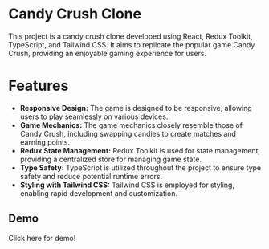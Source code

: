 # Candy Crush Clone
This project is a candy crush clone developed using React, Redux Toolkit, TypeScript, and Tailwind CSS. It aims to replicate the popular game Candy Crush, providing an enjoyable gaming experience for users.

# Features
- **Responsive Design:** The game is designed to be responsive, allowing users to play seamlessly on various devices.
- **Game Mechanics:** The game mechanics closely resemble those of Candy Crush, including swapping candies to create matches and earning points.
- **Redux State Management:** Redux Toolkit is used for state management, providing a centralized store for managing game state.
- **Type Safety:** TypeScript is utilized throughout the project to ensure type safety and reduce potential runtime errors.
- **Styling with Tailwind CSS:** Tailwind CSS is employed for styling, enabling rapid development and customization.
## Demo

<a href='https://project-cndy-cln.netlify.app/' style="text-decoration: none">Click here for demo!</a>

